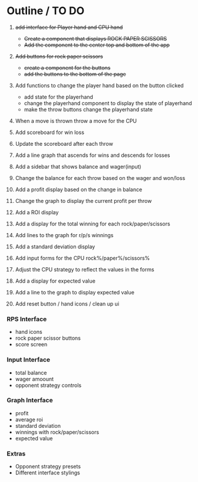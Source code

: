 # Outline / TO DO
1.  ~~add interface for Player hand and CPU hand~~
    * ~~Create a component that displays ROCK PAPER SCISSORS~~
    * ~~Add the component to the center top and bottom of the app~~

2.  ~~Add buttons for rock paper scissors~~
    * ~~create a component for the buttons~~
    * ~~add the buttons to the bottom of the page~~

3.  Add functions to change the player hand based on the button clicked
    * add state for the playerhand
    * change the playerhand component to display the state of playerhand
    * make the throw buttons change the playerhand state

4.  When a move is thrown throw a move for the CPU
5.  Add scoreboard for win loss
6.  Update the scoreboard after each throw
7.  Add a line graph that ascends for wins and descends for losses
8.  Add a sidebar that shows balance and wager(input)
9.  Change the balance for each throw based on the wager and won/loss
10. Add a profit display based on the change in balance
11. Change the graph to display the current profit per throw
12. Add a ROI display
13. Add a display for the total winning for each rock/paper/scissors
14. Add lines to the graph for r/p/s winnings
15. Add a standard deviation display
16. Add input forms for the CPU rock%/paper%/scissors%
17. Adjust the CPU strategy to reflect the values in the forms
18. Add a display for expected value
19. Add a line to the graph to display expected value
20. Add reset button / hand icons / clean up ui



### RPS Interface
* hand icons
* rock paper scissor buttons
* score screen

### Input Interface
* total balance
* wager amoount
* opponent strategy controls

### Graph Interface
* profit
* average roi
* standard deviation
* winnings with rock/paper/scissors
* expected value

### Extras
* Opponent strategy presets
* Different interface stylings

